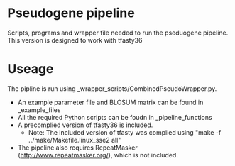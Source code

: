 # Pseudogene pipeline
Scripts, programs and wrapper file needed to run the pseduogene pipeline. 
This version is designed to work with tfasty36

# Useage
The pipline is run using _wrapper_scripts/CombinedPseudoWrapper.py. 
  * An example parameter file and BLOSUM matrix can be found in _example_files
  * All the required Python scripts can be foudn in _pipeline_functions
  * A precomplied version of tfasty36 is included.
    * Note: The included version of tfasty was complied using "make -f ../make/Makefile.linux_sse2 all"
  * The pipeline also requires RepeatMasker (http://www.repeatmasker.org/), which is not included.
